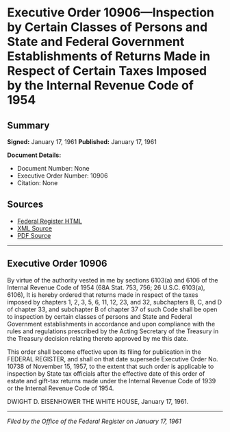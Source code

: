 # Executive Order 10906—Inspection by Certain Classes of Persons and State and Federal Government Establishments of Returns Made in Respect of Certain Taxes Imposed by the Internal Revenue Code of 1954

## Summary

**Signed:** January 17, 1961
**Published:** January 17, 1961

**Document Details:**
- Document Number: None
- Executive Order Number: 10906
- Citation: None

## Sources
- [Federal Register HTML](https://www.presidency.ucsb.edu/documents/executive-order-10906-inspection-certain-classes-persons-and-state-and-federal-government)
- [XML Source](None)
- [PDF Source](None)

---

## Executive Order 10906

By virtue of the authority vested in me by sections 6103(a) and 6106 of the Internal Revenue Code of 1954 (68A Stat. 753, 756; 26 U.S.C. 6103(a), 6106), It is hereby ordered that returns made in respect of the taxes imposed by chapters 1, 2, 3, 5, 6, 11, 12, 23, and 32, subchapters B, C, and D of chapter 33, and subchapter B of chapter 37 of such Code shall be open to inspection by certain classes of persons and State and Federal Government establishments in accordance and upon compliance with the rules and regulations prescribed by the Acting Secretary of the Treasury in the Treasury decision relating thereto approved by me this date.

This order shall become effective upon its filing for publication in the FEDERAL REGISTER, and shall on that date supersede Executive Order No. 10738 of November 15, 1957, to the extent that such order is applicable to inspection by State tax officials after the effective date of this order of estate and gift-tax returns made under the Internal Revenue Code of 1939 or the Internal Revenue Code of 1954.

DWIGHT D. EISENHOWER
THE WHITE HOUSE,
January 17, 1961.

---

*Filed by the Office of the Federal Register on January 17, 1961*
